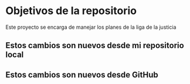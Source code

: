 # Objetivos de la repositorio

Este proyecto se encarga de manejar los planes de la liga de la justicia

## Estos cambios son nuevos desde mi repositorio local 
## Estos cambios son nuevos desde GitHub
